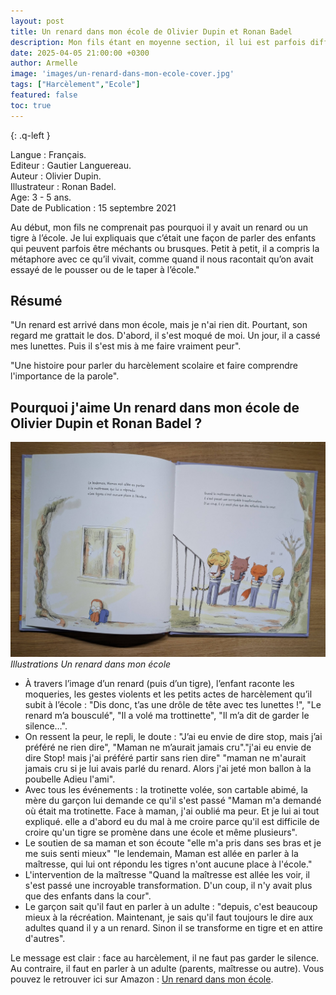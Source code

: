 ```yaml
---
layout: post
title: Un renard dans mon école de Olivier Dupin et Ronan Badel 
description: Mon fils étant en moyenne section, il lui est parfois difficile d’exprimer ce qu’il ressent. Je voulais lui montrer combien il est important d'en parler à un adulte s’il vit une situation injuste ou difficile à l’école.
date: 2025-04-05 21:00:00 +0300
author: Armelle
image: 'images/un-renard-dans-mon-ecole-cover.jpg'
tags: ["Harcèlement","Ecole"]
featured: false
toc: true
---
```


{: .q-left }

Langue : Français.       
Editeur : Gautier Languereau.  
Auteur : Olivier Dupin.  
Illustrateur : Ronan Badel.  
Age: 3 - 5 ans.  
Date de Publication : 15 septembre 2021

Au début, mon fils ne comprenait pas pourquoi il y avait un renard ou un tigre à l’école. Je lui expliquais que c’était une façon de parler des enfants qui peuvent parfois être méchants ou brusques. Petit à petit, il a compris la métaphore avec ce qu’il vivait, comme quand il nous racontait qu’on avait essayé de le pousser ou de le taper à l’école."

## Résumé

"Un renard est arrivé dans mon école, mais je n'ai rien dit. Pourtant, son regard me grattait le dos. D'abord, il s'est moqué de moi. Un jour, il a cassé mes lunettes. Puis il s'est mis à me faire vraiment peur".

"Une histoire pour parler du harcèlement scolaire et faire comprendre l'importance de la parole".

## Pourquoi j'aime Un renard dans mon école de Olivier Dupin et Ronan Badel ?

![Illustrations Un renard dans mon école](images/un-renard-dans-mon-ecole-int.jpg)
*Illustrations Un renard dans mon école*
- À travers l’image d’un renard (puis d’un tigre), l’enfant raconte les moqueries, les gestes violents et les petits actes de harcèlement qu’il subit à l’école : "Dis donc, t’as une drôle de tête avec tes lunettes !", "Le renard m’a bousculé", "Il a volé ma trottinette", "Il m’a dit de garder le silence…".
- On ressent la peur, le repli, le doute : "J’ai eu envie de dire stop, mais j’ai préféré ne rien dire", "Maman ne m’aurait jamais cru"."j'ai eu envie de dire Stop! mais j'ai préféré partir sans rien dire" "maman ne m'aurait jamais cru si je lui avais parlé du renard. Alors j'ai jeté mon ballon à la poubelle Adieu l'ami".
- Avec tous les événements  : la trotinette volée, son cartable abimé, la mère du garçon lui demande ce qu'il s'est passé "Maman m'a demandé où était ma trotinette. Face à maman, j'ai oublié ma peur. Et je lui ai tout expliqué. elle a d'abord eu du mal à me croire parce qu'il est difficile de croire qu'un tigre se promène dans une école et même plusieurs".
- Le soutien de sa maman et son écoute "elle m'a pris dans ses bras et je me suis senti mieux" "le lendemain, Maman est allée en parler à la maîtresse, qui lui ont répondu les tigres n'ont aucune place à l'école."
- L'intervention de la maîtresse "Quand la maîtresse est allée les voir, il s'est passé une incroyable transformation. D'un coup, il n'y avait plus que des enfants dans la cour".
- Le garçon sait qu'il faut en parler à un adulte : "depuis, c'est beaucoup mieux à la récréation. Maintenant, je sais qu'il faut toujours le dire aux adultes quand il y a un renard. Sinon il se transforme en tigre et en attire d'autres".


Le message est clair : face au harcèlement, il ne faut pas garder le silence. Au contraire, il faut en parler à un adulte (parents, maîtresse ou autre). Vous pouvez le retrouver ici sur Amazon : [ Un renard dans mon école](https://amzn.to/4iI482R).


